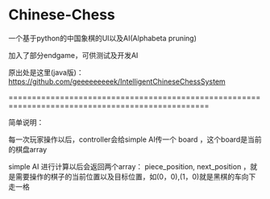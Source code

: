 # Chinese-Chess

一个基于python的中国象棋的UI以及AI(Alphabeta pruning)

加入了部分endgame，可供测试及开发AI

原出处是这里(java版)： https://github.com/geeeeeeeeek/IntelligentChineseChessSystem

=================================================================================================

简单说明：

每一次玩家操作以后，controller会给simple AI传一个 board ，这个board是当前的棋盘array

simple AI 进行计算以后会返回两个array： piece_position, next_position ，就是需要操作的棋子的当前位置以及目标位置，如(0，0),(1，0)就是黑棋的车向下走一格
